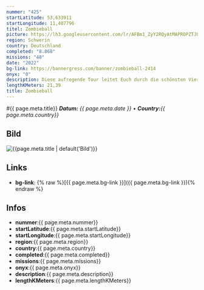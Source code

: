 ```yaml
---
nummer: "425"
startLatitude: 53,633911
startLongitude: 11,407796
titel: Zombieball
picture: https://lh3.googleusercontent.com/lr/AFBm1_ZyY2RQyAtMAPROPZTJQsLaKq3NvjS2cU3ErL6WcbXX-ydhQtK0jjteG39fR1xVBpjTrN_FKyMd2qe8VkAJbn-aFXRpPQWKU9pQj0iQ19WlqsVBIOaQNitvIiA5H2Ogev-xIpXmLHHD5yuk6uXUwO7Q9Hj_qX3C_93jgUnYRehZ5i1fSrEubwtkCvD_LWuc_VUsKLycIZqNCHCo8Fr1qUvP1gBnBU-UsvPHNP-2tdqrF_fezyxa-xWuNV-F-zzhPFwsT2peHf_zatmi7DEa1yoKzCCQhaOxg35B24u_1f3FqZdJggWIHs1Itq2L_3lBguocqFqfTcKq6gAeqop8z0HIKYuoXzCx7XhzasFElYDAJKez5-mAtcWGhUrf_oJJl67OdOluAxDmB5jmyUW5GPtIfAHFLdDMeI_LlBdrCYrAI_l9l9g62HKXkfd6A_7UjuAelXnVBFwz1wdFNxb4UV6JXs-isHKVJZVxOAMjbY_CIX7OSo03a6-QGpOFp8hTaWXkyDyC68JZiKB7ncT9vT-j9D2wsAH4IJ2mFspZEEvZpfFntmPWLEWkUpNfffqONCytrk4XLNW9Zd1Jsa0O3GX58iPcoxhqtzlJ_7KBb88UuHLfZtpfGR223szQUR4zAWVNaClVMSbOFcIDfwer2MolsnjRq-f3USv26mm1b-mCx_z-C19o5fQ-IohyuwN9JqXU-amME7CJ2xy3x45qumTlZkieJ2blT8T2wKtMPp_x5thGrMwb4kVFRAfOXs9OotAgTCHTozDceng1dRhs2ZTPLBN3LWsq4wigr4Lvbbz3FBmEPqs_4QCYYMJ2g3iunPQWBaOi7Qa_RthuAFqQtaPF6YieYRxFAvz5TP444c4PRMbgAAwimkLzQYDh5vLlhFlYB9w6
region: Schwerin
country: Deutschland
completed: "8.868"
missions: "48"
date: "2022"
bg-link: https://bannergress.com/banner/zombieball-2414
onyx: "0"
description: Diese aufregende Tour leitet Euch durch die schönsten Viertel in Schwerin. Findet die besten Pubs, macht eindrucksvolle Bilder und nehmt ein wahres Abenteuer mit nach Hause.
lengthKMeters: 21,39
title: Zombieball
---
```


#{{ page.meta.title}}
_**Datum:** {{ page.meta.date }} • **Country:**{{ page.meta.country}}_

## Bild
![{{page.meta.title | default('Bild')}}]({{page.meta.picture}})

## Links
- **bg-link**: {% raw %}[{{ page.meta.bg-link }}]({{ page.meta.bg-link }}){% endraw %}

## Infos
- **nummer**:{{ page.meta.nummer}}
- **startLatitude**:{{ page.meta.startLatitude}}
- **startLongitude**:{{ page.meta.startLongitude}}
- **region**:{{ page.meta.region}}
- **country**:{{ page.meta.country}}
- **completed**:{{ page.meta.completed}}
- **missions**:{{ page.meta.missions}}
- **onyx**:{{ page.meta.onyx}}
- **description**:{{ page.meta.description}}
- **lengthKMeters**:{{ page.meta.lengthKMeters}}

